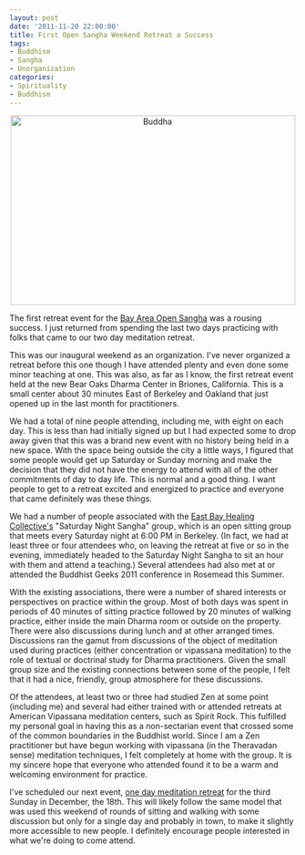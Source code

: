 ```yaml
--- 
layout: post
date: '2011-11-20 22:00:00'
title: First Open Sangha Weekend Retreat a Success
tags: 
- Buddhism
- Sangha
- Unorganization
categories:
- Spirituality
- Buddhism
---
```

<p style="text-align:center"><p align="center"><a href="http://www.flickr.com/photos/eschipul/4449980320/" title="Buddha by eschipul, on Flickr"><img src="http://farm5.staticflickr.com/4061/4449980320_77b6551d52.jpg" width="500" height="333" alt="Buddha"></a></p></p>
The first retreat event for the <a href="http://bayarea.opensangha.org">Bay Area Open Sangha</a> was a rousing success. I just returned from spending the last two days practicing with folks that came to our two day meditation retreat. 

This was our inaugural weekend as an organization. I've never organized a retreat before this one though I have attended plenty and even done some minor teaching at one. This was also, as far as I know, the first retreat event held at the new Bear Oaks Dharma Center in Briones, California. This is a small center about 30 minutes East of Berkeley and Oakland that just opened up in the last month for practitioners. 

We had a total of nine people attending, including me, with eight on each day. This is less than had initially signed up but I had expected some to drop away given that this was a brand new event with no history being held in a new space. With the space being outside the city a little ways, I figured that some people would get up Saturday or Sunday morning and make the decision that they did not have the energy to attend with all of the other commitments of day to day life. This is normal and a good thing. I want people to get to a retreat excited and energized to practice and everyone that came definitely was these things. 

We had a number of people associated with the <a href="http://www.meetup.com/healingcollective/">East Bay Healing Collective's</a> "Saturday Night Sangha" group, which is an open sitting group that meets every Saturday night at 6:00 PM in Berkeley. (In fact, we had at least three or four attendees who, on leaving the retreat at five or so in the evening, immediately headed to the Saturday Night Sangha to sit an hour with them and attend a teaching.) Several attendees had also met at or attended the Buddhist Geeks 2011 conference in Rosemead this Summer. 

With the existing associations, there were a number of shared interests or perspectives on practice within the group. Most of both days was spent in periods of 40 minutes of sitting practice followed by 20 minutes of walking practice, either inside the main Dharma room or outside on the property. There were also discussions during lunch and at other arranged times. Discussions ran the gamut from discussions of the object of meditation used during practices (either concentration or vipassana meditation) to the role of textual or doctrinal study for Dharma practitioners. Given the small group size and the existing connections between some of the people, I felt that it had a nice, friendly, group atmosphere for these discussions. 

Of the attendees, at least two or three had studied Zen at some point (including me) and several had either trained with or attended retreats at American Vipassana meditation centers, such as Spirit Rock. This fulfilled my personal goal in having this as a non-sectarian event that crossed some of the common boundaries in the Buddhist world. Since I am a Zen practitioner but have begun working with vipassana (in the Theravadan sense) meditation techniques, I felt completely at home with the group. It is my sincere hope that everyone who attended found it to be a warm and welcoming environment for practice.

I've scheduled our next event, <a href="http://www.meetup.com/Bay-Area-Open-Sangha/events/41891002/">one day meditation retreat</a> for the third Sunday in December, the 18th. This will likely follow the same model that was used this weekend of rounds of sitting and walking with some discussion but only for a single day and probably in town, to make it slightly more accessible to new people. I definitely encourage people interested in what we're doing to come attend.